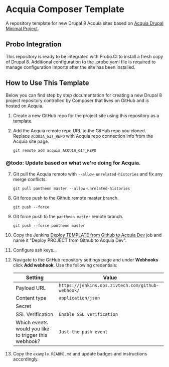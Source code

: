 Acquia Composer Template
====

A repository template for new Drupal 8 Acquia sites based on
[Acquia Drupal Minimal Project](https://github.com/acquia/drupal-minimal-project).

## Probo Integration

This repository is ready to be integrated with Probo.CI to install a fresh copy
of Drupal 8. Additional configuration to the .probo.yaml file is required to
manage configuration imports after the site has been installed.

## How to Use This Template

Below you can find step by step documentation for creating a new Drupal 8
project repository controlled by Composer that lives on GitHub and is hosted on
Acquia.

1. Create a new GitHub repo for the project site using this repository as a template.
2. Add the Acquia remote repo URL to the GitHub repo you cloned.
   Replace `ACQUIA_GIT_REPO` with Acquia repo connection info from the Acquia
   site page.

       git remote add acquia ACQUIA_GIT_REPO

### @todo: Update based on what we're doing for Acquia.
7. Git pull the Acquia remote with `--allow-unrelated-histories` and fix any merge conflicts.

       git pull pantheon master --allow-unrelated-histories

8. Git force push to the Github remote master branch.

       git push --force

9. Git force push to the `pantheon master` remote branch.

       git push --force pantheon master

10. Copy the Jenkins [Deploy TEMPLATE from Github to Acquia Dev](https://jenkins.ops.zivtech.com/job/Deploy%20TEMPLATE%20from%20Github%20to%20Acquia%20Dev/)
    job and name it "Deploy PROJECT from Github to Acquia Dev".
12. Configure ssh keys...
13. Navigate to the GitHub repository settings page and under **Webhooks**
    click **Add webhook**. Use the following credentials:
  
    | Setting                                              | Value                                             |
    | ---------------------------------------------------- | ------------------------------------------------- |
    | Payload URL                                          | `https://jenkins.ops.zivtech.com/github-webhook/` |
    | Content type                                         | `application/json`                                |
    | Secret                                               |                                                   |
    | SSL Verification                                     | `Enable SSL verification`                         |
    | Which events would you like to trigger this webhook? | `Just the push event`                             |

11. Copy the `example.README.md` and update badges and instructions accordingly.

